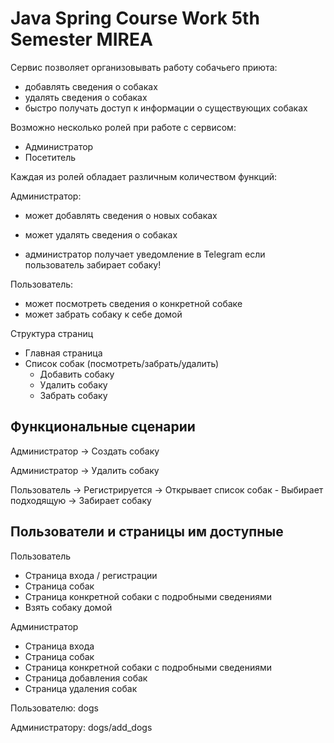 # Java Spring Course Work 5th Semester MIREA #

Сервис позволяет организовывать работу собачьего приюта:

- добавлять сведения о собаках
- удалять сведения о собаках
- быстро получать доступ к информации о существующих собаках

Возможно несколько ролей при работе с сервисом: 
- Администратор 
- Посетитель

Каждая из ролей обладает различным количеством функций: 

Администратор:

- может добавлять сведения о новых собаках
- может удалять сведения о собаках

- администратор получает уведомление в Telegram если пользователь забирает собаку!

Пользователь:
- может посмотреть сведения о конкретной собаке
- может забрать собаку к себе домой

Структура страниц
  - Главная страница
  - Список собак (посмотреть/забрать/удалить)
    - Добавить собаку
    - Удалить собаку
    - Забрать собаку

## Функциональные сценарии ##

Администратор -> Создать собаку

Администратор -> Удалить собаку

Пользователь -> Регистрируется -> Открывает список собак - Выбирает подходящую -> Забирает собаку


## Пользователи и страницы им доступные ##

Пользователь

- Страница входа / регистрации
- Страница собак
- Страница конкретной собаки с подробными сведениями
- Взять собаку домой

Администратор

- Страница входа
- Страница собак
- Страница конкретной собаки с подробными сведениями
- Страница добавления собак
- Страница удаления собак

Пользователю: dogs

Администратору: dogs/add_dogs
